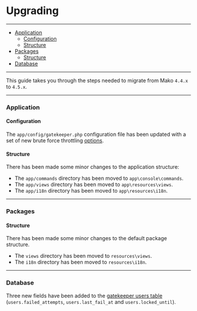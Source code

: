 # Upgrading

--------------------------------------------------------

* [Application](#application)
	- [Configuration](#application:configuration)
	- [Structure](#application:structure)
* [Packages](#packages)
	- [Structure](#packages:structure)
* [Database](#database)

--------------------------------------------------------

This guide takes you through the steps needed to migrate from Mako ```4.4.x``` to ```4.5.x```.

--------------------------------------------------------

<a id="application"></a>

### Application

<a id="application:configuration"></a>

#### Configuration

The ```app/config/gatekeeper.php``` configuration file has been updated with a set of new brute force throttling [options](https://github.com/mako-framework/app/blob/8df4487ac1e3534a3225c79723749169f5f528ad/app/config/gatekeeper.php#L48).

<a id="application:structure"></a>

#### Structure

There has been made some minor changes to the application structure:

* The ```app/commands``` directory has been moved to ```app\console\commands```.
* The ```app/views``` directory has been moved to ```app\resources\views```.
* The ```app/i18n``` directory has been moved to ```app\resources\i18n```.

--------------------------------------------------------

<a id="packages"></a>

### Packages

<a id="packages:structure"></a>

#### Structure

There has been made some minor changes to the default package structure.

* The ```views``` directory has been moved to ```resources\views```.
* The ```i18n``` directory has been moved to ```resources\i18n```.

--------------------------------------------------------

<a id="database"></a>

### Database

Three new fields have been added to the [gatekeeper users table](:base_url:/docs/4.4/security:authentication#database_schema) (```users.failed_attempts```, ```users.last_fail_at``` and ```users.locked_until```).